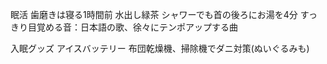眠活
歯磨きは寝る1時間前
水出し緑茶
シャワーでも首の後ろにお湯を4分
すっきり目覚める音：日本語の歌、徐々にテンポアップする曲

入眠グッズ
アイスバッテリー
布団乾燥機、掃除機でダニ対策(ぬいぐるみも)
